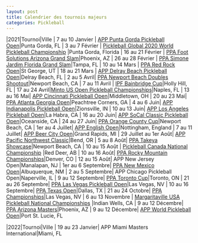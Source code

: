 ```yaml
---
layout: post
title: Calendrier des tournois majeurs
categories: Pickleball
---
```


|2021|Tournoi|Ville
| 7 au 10 Janvier | [APP Punta Gorda Pickleball Open](https://www.pickleballtournaments.com/tournamentinfo.pl?tid=3580)|Punta Gorda, FL
| 3 au 7 Février | [Pickleball Global 2020 World Pickleball Championship](https://pickleball.global/compete/2020-world-pickleball-championship/about) |Punta Gorda, Florida 
| 16 au 21 Février | [PPA Foot Solutions Arizona Grand Slam](https://www.pickleballtournaments.com/tournamentinfo.pl?tid=4237)|Phoenix, AZ
| 26 au 28 Février | [PPA Simone Jardim Florida Grand Slam](https://www.pickleballtournaments.com/tournamentinfo.pl?tid=4649)|Tampa, FL
| 10 au 14 Mars | [PPA Red Rock Open](https://www.pickleballtournaments.com/tournamentinfo.pl?tid=4584)|St George, UT
| 18 au 21 Mars | [APP Delray Beach Pickleball Open](https://www.pickleballtournaments.com/tournamentinfo.pl?tid=4651)|Delray Beach, FL
| 2 au 5 Avril| [PPA Newport Beach Doubles Shootout](https://www.pickleballtournaments.com/tournamentinfo.pl?tid=4593)|Newport Beach, CA
| 7 au 11 Avril | [IPF Bainbridge Cup](https://www.pickleballtournaments.com/tournamentinfo.pl?tid=4612)|Holly Hill, FL
| 17 au 24 Avril|[Minto US Open Pickleball Championships](https://www.pickleballtournaments.com/tournamentinfo.pl?tid=3679)|Naples, FL
| 13 au 16 Mai| [APP Cincinnati Pickleball Open](https://www.pickleballtournaments.com/tournamentinfo.pl?tid=4776)|Middletown, OH
| 20 au 23 Mai| [PPA Atlanta Georgia Open](https://www.pickleballtournaments.com/tournamentinfo.pl?tid=3361)|Peachtree Corners, GA
| 4 au 6 Juin| [APP Indianapolis Pickleball Open](https://www.pickleballtournaments.com/tournamentinfo.pl?tid=4880)|Zionsville, IN
| 10 au 13 Juin| [APP Los Angeles Pickleball Open](https://www.pickleballtournaments.com/tournamentinfo.pl?tid=4566)|La Habra, CA
| 16 au 20 Juin| [APP SoCal Classic Pickleball Open](https://www.pickleballtournaments.com/tournamentinfo.pl?tid=3708)|Oceanside, CA
| 24 au 27 Juin| [PPA Orange County Cup](https://www.pickleballtournaments.com/tournamentinfo.pl?tid=4399)|Newport Beach, CA
| 1er au 4 Juillet| [APP English Open](https://www.pickleballengland.org/tournaments/)|Nottingham, England
| 7 au 11 Juillet| [APP Beer City Open](https://www.pickleballtournaments.com/tournamentinfo.pl?tid=3581)|Grand Rapids, MI
| 29 Juillet au 1er Août| [APP Pacific Northwest Classic](https://www.pickleballtournaments.com/tournamentinfo.pl?tid=3602)|Bend, OR
| 5 au 8 Août| [PPA Takeya Showcase](https://www.pickleballtournaments.com/tournamentinfo.pl?tid=4603)|Newport Beach, CA
| 10 au 15 Août | [Pickleball Canada National Championship](https://www.pickleballtournaments.com/tournamentinfo.pl?tid=4389) |Red Deer, AB
| 10 au 16 Août| [PPA Rocky Mountain Championships](https://www.pickleballtournaments.com/tournamentinfo.pl?tid=4419)|Denver, CO
| 12 au 15 Août| APP New Jersey Open|Manalapan, NJ
| 1er au 6 Septembre| [PPA New Mexico Open](https://www.pickleballtournaments.com/tournamentinfo.pl?tid=4552)|Albuquerque, NM
| 2 au 5 Septembre| APP Chicago Pickleball Open|Naperville, IL
| 9 au 12 Septembre| [PPA Toronto Cup](https://www.pickleballtournaments.com/tournamentinfo.pl?tid=4596)|Toronto, ON
| 21 au 26 Septembre| [PPA Las Vegas Pickleball Open](https://www.pickleballtournaments.com/tournamentinfo.pl?tid=4658)|Las Vegas, NV
| 10 au 16 Septembre| [PPA Texas Open](https://www.pickleballtournaments.com/tournamentinfo.pl?tid=4601)|Dallas, TX
| 21 au 24 Octobre| [PPA Championships](https://www.pickleballtournaments.com/tournamentinfo.pl?tid=4602)|Las Vegas, NV
| 6 au 13 Novembre | [Margaritaville USA Pickleball National Championships](https://usapickleballnationalchampionships.com/event-info/competition-events/) |Indian Wells, CA
| 9 au 12 Décembre| [PPA Arizona Masters](https://www.pickleballtournaments.com/tournamentinfo.pl?tid=4594)|Phoenix, AZ
| 9 au 12 Décembre| [APP World Pickleball Open](https://www.pickleballtournaments.com/tournamentinfo.pl?tid=3950)|Port St. Lucie, FL

|2022|Tournoi|Ville
| 19 au 23 Janvier| APP Miami Masters International|Miami, FL
